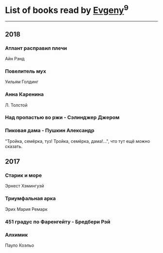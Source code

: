 # List of books read by [Evgeny](https://plus.google.com/105112991095828409681)<sup>9</sup>
---

## 2018

### Атлант расправил плечи
Айн Рэнд


### Повелитель мух
Уильям Голдинг


### Анна Каренина
Л. Толстой


### Над пропастью во ржи - Сэлинджер Джером


### Пиковая дама - Пушкин Александр
"Тройка, семёрка, туз! Тройка, семёрка, дама!...", что тут ещё можно сказать.



## 2017

### Старик и море
Эрнест Хэмингуэй


### Триумфальная арка
Эрих Мария Ремарк


### 451 градус по Фаренгейту - Бредбери Рэй


### Алхимик
Пауло Коэльо



